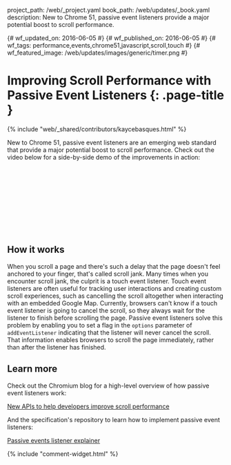 project_path: /web/_project.yaml
book_path: /web/updates/_book.yaml
description: New to Chrome 51, passive event listeners provide a major potential boost to scroll performance.

{# wf_updated_on: 2016-06-05 #}
{# wf_published_on: 2016-06-05 #}
{# wf_tags: performance,events,chrome51,javascript,scroll,touch #}
{# wf_featured_image: /web/updates/images/generic/timer.png #}

# Improving Scroll Performance with Passive Event Listeners {: .page-title }

{% include "web/_shared/contributors/kaycebasques.html" %}



New to Chrome 51, passive event listeners are an emerging web standard that provide a major potential boost to scroll performance. Check out the video below for a side-by-side demo of the improvements in action:

<div class="video-wrapper">
  <iframe class="devsite-embedded-youtube-video" data-video-id="65VMej8n23A"
          data-autohide="1" data-showinfo="0" frameborder="0" allowfullscreen>
  </iframe>
</div>

## How it works

When you scroll a page and there's such a delay that the page doesn't feel anchored to your finger, that's called scroll jank. Many times when you encounter scroll jank, the culprit is a touch event listener. Touch event listeners are often useful for tracking user interactions and creating custom scroll experiences, such as cancelling the scroll altogether when interacting with an embedded Google Map. Currently, browsers can't know if a touch event listener is going to cancel the scroll, so they always wait for the listener to finish before scrolling the page. Passive event listeners solve this problem by enabling you to set a flag in the `options` parameter of `addEventListener`  indicating that the listener will never cancel the scroll. That information enables browsers to scroll the page immediately, rather than after the listener has finished.

## Learn more 

Check out the Chromium blog for a high-level overview of how passive event listeners work:

[New APIs to help developers improve scroll performance](https://blog.chromium.org/2016/05/new-apis-to-help-developers-improve.html)

And the specification's repository to learn how to implement passive event listeners:

[Passive events listener explainer](https://github.com/WICG/EventListenerOptions/blob/gh-pages/explainer.md)



{% include "comment-widget.html" %}
